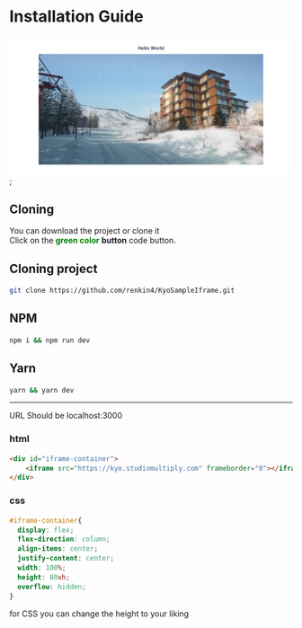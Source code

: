 # Installation Guide

![preview image](https://raw.githubusercontent.com/renkin4/KyoSampleIframe/main/preview.png);

## Cloning

You can download the project or clone it  
Click on the <span style="color:green">**green color**</span> **button** code button.

## Cloning project

```bash
git clone https://github.com/renkin4/KyoSampleIframe.git
```

## NPM

```bash
npm i && npm run dev 
```

## Yarn

```bash
yarn && yarn dev
```

--- 

URL Should be localhost:3000

### html

```html
<div id="iframe-container">
    <iframe src="https://kyo.studiomultiply.com" frameborder="0"></iframe>
</div>
```

### css

```css 
#iframe-container{
  display: flex;
  flex-direction: column;
  align-items: center;
  justify-content: center;
  width: 100%;
  height: 80vh; 
  overflow: hidden;
}
```

for CSS you can change the height to your liking 